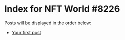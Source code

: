 # Index for NFT World #8226
Posts will be displayed in the order below:

- [Your first post](./001-first.md)

